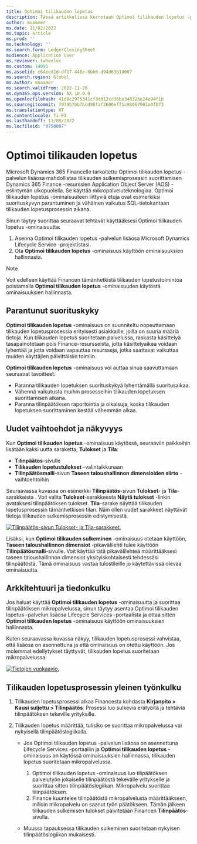 ```yaml
---
title: Optimoi tilikauden lopetus
description: Tässä artikkelissa kerrotaan Optimoi tilikauden lopetus -palvelun lisäosasta, joka on käytettävissä kirjanpidon tilivuoden sulkemisprosessille.
author: moaamer
ms.date: 11/02/2022
ms.topic: article
ms.prod: ''
ms.technology: ''
ms.search.form: LedgerClosingSheet
audience: Application User
ms.reviewer: twheeloc
ms.custom: 14091
ms.assetid: c64eed1d-df17-448e-8bb6-d94d63b14607
ms.search.region: Global
ms.author: moaamer
ms.search.validFrom: 2022-11-28
ms.dyn365.ops.version: AX 10.0.0
ms.openlocfilehash: 41d0c2975341cf3d612cc36be348326e24e94f1b
ms.sourcegitcommit: 707957bb7bcd98faf2600eff1c98067901a0fb73
ms.translationtype: HT
ms.contentlocale: fi-FI
ms.lasthandoff: 11/08/2022
ms.locfileid: "9750007"
---
```

# <a name="optimize-year-end-close"></a>Optimoi tilikauden lopetus

Microsoft Dynamics 365 Financelle tarkoitettu Optimoi tilikauden lopetus -palvelun lisäosa mahdollistaa tilikauden sulkemisprosessin suorittamisen Dynamics 365 Finance -resurssien Application Object Server (AOS) -esiintymän ulkopuolella. Se käyttää mikropalveluteknologiaa. Optimoi tilikauden lopetus -ominaisuuteen liittyviä etuja ovat esimerkiksi suorituskyvyn parantuminen ja vähäinen vaikutus SQL-tietokantaan tilikauden lopetusprosessin aikana.

Sinun täytyy suorittaa seuraavat tehtävät käyttääksesi Optimoi tilikauden lopetus -ominaisuutta:

1. Asenna Optimoi tilikauden lopetus -palvelun lisäosa Microsoft Dynamics Lifecycle Service -projektistasi.
2. Ota **Optimoi tilikauden lopetus** -ominaisuus käyttöön ominaisuuksien hallinnasta.

> [!NOTE]
> Voit edelleen käyttää Financen tämänhetkistä tilikauden lopetustoimintoa poistamalla **Optimoi tilikauden lopetus** -ominaisuuden käytöstä ominaisuuksien hallinnasta.

## <a name="improved-performance"></a>Parantunut suorituskyky

**Optimoi tilikauden lopetus** -ominaisuus on suunniteltu nopeuttamaan tilikauden lopetusprosessia erityisesti asiakkaille, joilla on suuria määriä tietoja. Kun tilikauden lopetus suoritetaan palvelussa, raskasta käsittelyä tasapainotetaan pois Finance-resursseista, jotta käsittelyaikaa voidaan lyhentää ja jotta voidaan vapauttaa resursseja, jotka saattavat vaikuttaa muiden käyttäjien päivittäisiin toimiin.

**Optimoi tilikauden lopetus** -ominaisuus voi auttaa sinua saavuttamaan seuraavat tavoitteet:

- Paranna tilikauden lopetuksen suorituskykyä lyhentämällä suoritusaikaa.
- Vähennä vaikutusta muihin prosesseihin tilikauden lopetuksen suorittamisen aikana.
- Paranna tilinpäätöksen raportointia ja oikaisuja, koska tilikauden lopetuksen suorittaminen kestää vähemmän aikaa.

## <a name="new-options-and-visibility"></a>Uudet vaihtoehdot ja näkyvyys

Kun **Optimoi tilikauden lopetus** -ominaisuus käytössä, seuraaviin paikkoihin lisätään kaksi uutta saraketta, **Tulokset** ja **Tila**:

- **Tilinpäätös**-sivulle
- **Tilikauden lopetustulokset** -valintaikkunaan
- **Tilinpäätösmalli**-sivun **Taseen taloushallinnon dimensioiden siirto** -vaihtoehtoihin

Seuraavassa kuvassa on esimerkki **Tilinpäätös**-sivun **Tulokset**- ja **Tila**-sarakkeista . Voit valita **Tulokset**-sarakkeesta **Näytä tulokset** -linkin avataksesi tilinpäätöksen tulokset. **Tila**-sarake näyttää tilikauden lopetusprosessin tämänhetkisen tilan. Näin ollen uudet sarakkeet näyttävät tietoja tilikauden sulkemisprosessin edistymisestä.

[![Tilinpäätös-sivun Tulokset- ja Tila-sarakkeet.](./media/Yearendclose.jpg)](./media/Yearendclose.jpg)

Lisäksi, kun **Optimoi tilikauden sulkeminen** -ominaisuus otetaan käyttöön, **Taseen taloushallinnon dimensiot** -pikavälilehti tulee käyttöön **Tilinpäätösmalli**-sivulle. Voit käyttää tätä pikavälilehteä määrittääksesi taseen taloushallinnon dimensiot yksityiskohtaisesti tehdessäsi tilinpäätöstä. Tämä ominaisuus vastaa tulostileille jo käytettävissä olevaa ominaisuutta.

## <a name="architecture-and-data-flow"></a>Arkkitehtuuri ja tiedonkulku

Jos haluat käyttää **Optimoi tilikauden lopetus** -ominaisuutta ja suorittaa tilinpäätöksen mikropalvelussa, sinun täytyy asentaa Optimoi tilikauden lopetus -palvelun lisäosa Lifecycle Services -portaalista ja ottaa sitten **Optimoi tilikauden lopetus** -ominaisuus käyttöön ominaisuuksien hallinnasta.

Kuten seuraavassa kuvassa näkyy, tilikauden lopetusprosessi vahvistaa, että lisäosa on asennettuna ja että ominaisuus on otettu käyttöön. Jos molemmat edellytykset täyttyvät, tilikauden lopetus suoritetaan mikropalvelussa.

[![Tietojen vuokaavio.](./media/Lifecycle-services.jpg)](./media/Lifecycle-services.jpg)

## <a name="high-level-flow-for-year-end-close-processing"></a>Tilikauden lopetusprosessin yleinen työnkulku

1. Tilikauden lopetusprosessi alkaa Financesta kohdasta **Kirjanpito \> Kausi suljettu \> Tilinpäätös**. Prosessi luo sulkevia erätyöitä ja tehtäviä tilinpäätöksen tekeville yrityksille.
2. Tilikauden lopetus määrittää, tulisiko se suorittaa mikropalvelussa vai nykyisellä tilinpäätöslogiikalla.

    - Jos Optimoi tilikauden lopetus -palvelun lisäosa on asennettuna Lifecycle Services -portaaliin ja **Optimoi tilikauden lopetus** -ominaisuus on käytössä ominaisuuksien hallinnassa, tilikauden lopetus suoritetaan mikropalvelussa.

        1. Optimoi tilikauden lopetus -ominaisuus luo tilipäätöksen palvelutyön jokaiselle tilinpäätöstä tekevälle yritykselle ja suorittaa sitten tilinpäätöslogiikan. Mikropalvelu suorittaa tilinpäätöksen.
        2. Finance kuuntelee tilinpäätöstä mikropalvelusta määrittääkseen, milloin mikropalvelu on saanut työn päätökseen. Tämän jälkeen tilikauden sulkemisen tulokset päivitetään Financen **Tilinpäätös**-sivulla.

    - Muussa tapauksessa tilikauden sulkeminen suoritetaan nykyisen tilinpäätöslogiikan mukaisesti.
